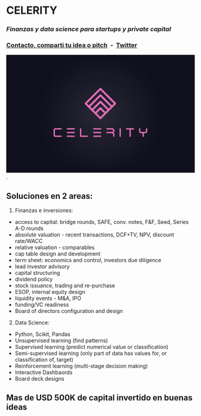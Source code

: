 # CELERITY

<link rel="shortcut icon" type="image/x-icon" href="favicon.ico">

### ***Finanzas y data science para startups y private capital***

### [Contacto, comparti tu idea o pitch](mailto:b.evans@skyhighfund.com) &nbsp;-&nbsp;  [Twitter](https://twitter.com/brianevans_)

![image](celeritylogo.jpg).

## Soluciones en 2 areas:

1. Finanzas e inversiones:
- access to capital: bridge rounds, SAFE, conv. notes, F&F, Seed, Series A-D rounds
- absolute valuation - recent transactions, DCF+TV, NPV, discount rate/WACC
- relative valuation - comparables
- cap table design and development
- term sheet: economics and control, investors due diligence
- lead investor advisory
- capital structuring
- dividend policy
- stock issuance, trading and re-purchase
- ESOP, internal equity design
- liquidity events - M&A, IPO
- funding/VC readiness 
- Board of directors configuration and design

2. Data Science:
- Python, Scikit, Pandas
- Unsupervised learning (find patterns)
- Supervised learning (predict numerical value or classification)
- Semi-supervised learning (only part of data has values for, or classification of, target)
- Reinforcement learning (multi-stage decision making)
- Interactive Dashbaords 
- Board deck designs

## Mas de USD 500K de capital invertido en buenas ideas 
<link rel="shortcut icon" type="image/x-icon" href="favicon.ico">
